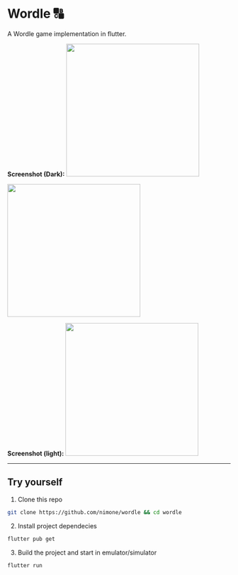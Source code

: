 # Wordle 🔠
A Wordle game implementation in flutter.

**Screenshot (Dark):**
<img src="https://i.ibb.co/2k6kKxC/Screenshot-1642742899.png" width="300">

<img src="https://i.ibb.co/XYjPLQ3/Screenshot-1642742980.png" width="300">

**Screenshot (light):**
<img src="https://i.ibb.co/y8k5Py2/Screenshot-1642743153.png" width="300">

---

## Try yourself
1. Clone this repo
```bash
git clone https://github.com/nimone/wordle && cd wordle
```

2. Install project dependecies
```bash
flutter pub get
```

3. Build the project and start in emulator/simulator
```bash
flutter run
```
